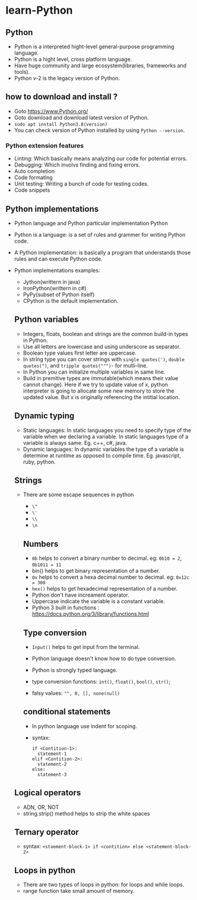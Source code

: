 # learn-Python

## Python

- Python is a interpreted hight-level general-purpose programming language.
- Python is a hight level, cross platform language.
- Have huge community and large ecosystem(libraries, frameworks and tools).
- Python v-2 is the legacy version of Python.

## how to download and install ?

- Goto https://www.Python.org/
- Goto download and download latest version of Python.
- `sudo apt install Python3.8(version)`
- You can check version of Python installed by using `Python --version`.

### Python extension features

- Linting: Which basically means analyzing our code for potential errors.
- Debugging: Which involvs finding and fixing errors.
- Auto completion
- Code formating
- Unit testing: Writing a bunch of code for testing codes.
- Code snippets

## Python implementations

- Python language and Python particular implementation Python
- Python is a language: is a set of rules and grammer for writing Python code.
- A Python implementation: is basically a program that understands those rules and can execute Python code.
- Python implementations examples:

  - Jython(writtern in java)
  - IronPython(writtern in c#)
  - PyPy(subset of Python itself)
  - CPython is the default implementation.

  ## Python variables

  - Integers, floats, boolean and strings are the common build-in types in Python.
  - Use all letters are lowercase and using underscore as separator.
  - Boolean type values first letter are uppercase.
  - In string type you can cover strings with `single quotes(')`, `double quotes(")`, and `tripple quotes(""")`- for mutli-line.
  - In Python you can initialize multiple variables in same line.
  - Build in premitive types are immutable(which means their value cannot change). Here if we try to update value of x,
    python interpreter is going to allocate some new memory to store the updated value. But x is originally referencing the intitial location.

  ## Dynamic typing

  - Static languages: In static languages you need to specify type of the variable when we declaring a variable.
    In static languages type of a variable is always same. Eg. c++, c#, java.
  - Dynamic languages: In dynamic variables the type of a variable is determine at runtime as opposed to compile time. Eg. javascript, ruby, python.

  ## Strings

  - There are some escape sequences in python

    - `\"`
    - `\'`
    - `\\`
    - `\n`

    ## Numbers

    - `0b` helps to convert a binary number to decimal. eg: `0b10 = 2`, `0b1011 = 11`
    - bin() helps to get binary representation of a number.
    - `0x` helps to convert a hexa decimal number to decimal. eg: `0x12c = 300`
    - `hex()` helps to get hexadecimal representation of a number.
    - Python don't have increament operator.
    - Uppercase indicate the variable is a constant variable.
    - Python 3 built in functions : https://docs.python.org/3/library/functions.html

    ## Type conversion

    - `Input()` helps to get input from the terminal.
    - Python language doesn't know how to do type conversion.
    - Python is strongly typed language.
    - type conversion functions: `int()`, `float()`, `bool()`, `str()`;

    - falsy values: `"", 0, [], none(null)`

    ## conditional statements

    - In python language use indent for scoping.
    - syntax:

      ```
      if <Contition-1>:
        statement-1
      elif <Contition-2>:
        statement-2
      else:
        statement-3
      ```

  ## Logical operators

  - ADN, OR, NOT
  - string.strip() method helps to strip the white spaces

  ## Ternary operator

  - syntax: `<staement-block-1> if <contition> else <statement-block-2>`

  ## Loops in python

  - There are two types of loops in python: for loops and while loops.
  - range function take small amount of memory.
